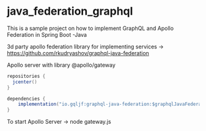 # java_federation_graphql
This is a sample project on how to implement GraphQL and Apollo Federation in Spring Boot -Java

3d party apollo federation library for implementing services -> https://github.com/rkudryashov/graphql-java-federation 

Apollo server with library @apollo/gateway


```java
repositories {
  jcenter()
}
```

```java
dependencies {
    implementation("io.gqljf:graphql-java-federation:$graphqlJavaFederationVersion")
}
```

To start Apollo Server -> 
  node gateway.js

